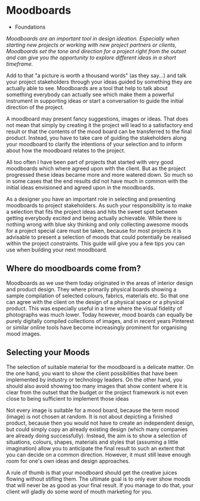 # Moodboards

- Foundations

*Moodboards are an important tool in design ideation.
Especially when starting new projects or working with new project partners or clients, Moodboards set the tone and direction for a project right from the outset and can give you the opportunity to explore different ideas in a short timeframe.*

Add to that "a picture is worth a thousand words" (as they say...) and talk your project stakeholders through your ideas guided by something they are actually able to see.
Moodboards are a tool that help to talk about something everybody can actually see which make them a powerful instrument in supporting ideas or start a conversation to guide the initial direction of the project.

A moodboard may present fancy suggestions, images or ideas.
That does not mean that simply by creating it the project will lead to a satisfactory end result or that the contents of the mood board can be transferred to the final product.
Instead, you have to take care of guiding the stakeholders along your moodboard to clarify the intentions of your selection and to inform about how the moodboard relates to the project.

All too often I have been part of projects that started with very good moodboards which where agreed upon with the client.
But as the project progressed these ideas became more and more watered down.
So much so in some cases that the end results did not have much in common with the initial ideas envisioned and agreed upon in the moodboards.

As a designer you have an important role in selecting and presenting moodboards to project stakeholders.
As such your responsibility is to make a selection that fits the project ideas and hits the sweet spot between getting everybody excited and being actually achievable.
While there is nothing wrong with blue sky thinking and only collecting awesome moods for a project special care must be taken, because for most projects it is advisable to present a selection of moods that could potentially be realised within the project constraints.
This guide will give you a few tips you can use when building your next moodboard.

## Where do moodboards come from?

Moodboards as we use them today originated in the areas of interior design and product design.
They where primarily physical boards showing a sample compilation of selected colours, fabrics, materials etc.
So that one can agree with the client on the design of a physical space or a physical product.
This was especially useful in a time where the visual fidelity of photographs was much lower.
Today however, mood boards can equally be purely digitally compiled collections of images, and in recent years Pinterest or similar online tools have become increasingly prominent for organising mood images.

## Selecting your Moods

The selection of suitable material for the moodboard is a delicate matter.
On the one hand, you want to show the client possibilities that have been implemented by industry or technology leaders.
On the other hand, you should also avoid showing too many images that show content where it is clear from the outset that the budget or the project framework is not even close to being sufficient to implement those ideas

Not every image is suitable for a mood board, because the term mood (image) is not chosen at random.
It is not about depicting a finished product, because then you would not have to create an independent design, but could simply copy an already existing design (which many companies are already doing successfully).
Instead, the aim is to show a selection of situations, colours, shapes, materials and styles that (assuming a little imagination) allow you to anticipate the final result to such an extent that you can decide on a common direction. However, it must still leave enough room for one's own ideas and design approaches.

A rule of thumb is that your moodboard should get the creative juices flowing without stifling them.
The ultimate goal is to only ever show moods that will never be as good as your final result.
If you manage to do that, your client will gladly do some word of mouth marketing for you.

